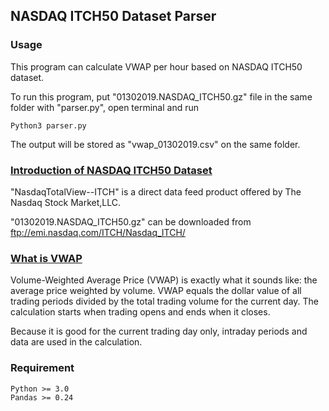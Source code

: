 ## NASDAQ ITCH50 Dataset Parser

### Usage

This program can calculate VWAP per hour based on NASDAQ ITCH50 dataset.

To run this program, put "01302019.NASDAQ_ITCH50.gz" file in the same folder with "parser.py", open terminal and run
```
Python3 parser.py
```
The output will be stored as "vwap_01302019.csv" on the same folder.

### [Introduction of NASDAQ ITCH50 Dataset](http://www.nasdaqtrader.com/content/technicalsupport/specifications/dataproducts/NQTVITCHspecification.pdf)

"NasdaqTotalView--ITCH" is a direct data feed product offered by The Nasdaq Stock Market,LLC.

"01302019.NASDAQ_ITCH50.gz" can be downloaded from <ftp://emi.nasdaq.com/ITCH/Nasdaq_ITCH/>

### [What is VWAP](https://stockcharts.com/school/doku.php?id=chart_school:technical_indicators:vwap_intraday)

Volume-Weighted Average Price (VWAP) is exactly what it sounds like: the average price weighted by volume. VWAP equals the dollar value of all trading periods divided by the total trading volume for the current day. The calculation starts when trading opens and ends when it closes.

Because it is good for the current trading day only, intraday periods and data are used in the calculation.

### Requirement
    Python >= 3.0
    Pandas >= 0.24
